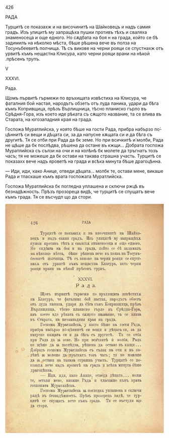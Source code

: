 ﻿426

РАДА

Турцитѣ се показахж и на височинитѣ на Шайковецъ и надъ самия градъ. Изъ улицитѣ му запращѣха пушки противъ тѣхъ и сваляха знаменосеца и още едного. Но сѫдбата на боя н на града, който се бѣ задимилъ на нѣколко мѣста, бѣше рѣшена вече въ полза на Тосунъбеевитѣ полчища. Тѣ съ викове на черни рояци се спустнахж отъ урвитѣ къмъ нещастна Клисура, като черни рояци врани на нѣкой .прѣсенъ трупъ.

V

XXXVI.

Рада.

Щомъ първитѣ гърмежи по връхищата извѣстиха на Клисура, че фаталния бой настая, народътъ обзетъ отъ луда паника, удари да бѣга къмъ Копривщица, прѣзъ Върлищница, тѣсно планиско гърло въ Срѣдня-Гора, изъ което иде рѣката съ сѫщото название, та се влива въ Старата, на югозападния края на града.

Госпожа Муратлийска, у която бѣше на гости Рада, прибра набързо по́-цѣннитѣ си вещи и дѣцата си, за да напусне кѫщата си и да бѣга съ другитѣ. Тя се отби при Рада да бк земе. Но при всичкитѣ и́ молби, Рада не щѣше да бк послѣдва, рѣшена да остане въ кжщи... Добрата госпожа Муратлийска съ сълзи на очи и на колѣнѣ бк молете да тръгнатъ тозъ часъ; тя не можеше да бк остави на такава страшна участь. Турцитѣ се показахх вече надъ яроветѣ на града и всѣка минута бѣше драгоцѣнна.

— Иди, иди, како Анице, отведи дѣцата... молбк те, остави мене, викаше Рада и тласкаше къмъ врата госпожата Муратлийска.

Госпожа Муратлийска бк погледна уплашена и сключи ржцѣ въ безнадѣжность. Прѣзъ прозореца видѣ, че турцитѣ се спущатъ вече къмъ града. Тя се въсчудп що да стори.

![original](../images/475.jpg)

